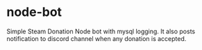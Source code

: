 # node-bot
Simple Steam Donation Node bot with mysql logging. It also posts notification to discord channel when any donation is accepted.
